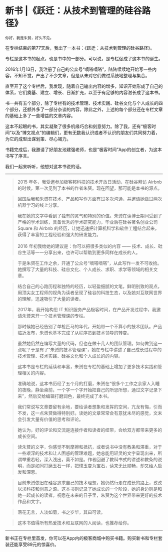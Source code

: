 # 新书 |《跃迁：从技术到管理的硅谷路径》

    你好，我是朱赟，好久不见。

在专栏结束的第77天后，我出了一本书：《跃迁：从技术到管理的硅谷路径》。

专栏是这本书的起点，也是书中的一部分。可以说，是专栏促成了这本书的诞生。

2016年1月13日，我注册了自己的公众号“嘀嗒嘀嗒”，陆陆续续地开始写一些内容，不知不觉，产出了不少文章，但是从未对它们做过系统地整理与集合。

直至开了这个专栏后，我发现，随着自己输出内容的增多，知识开始形成了自己的体系，它们奠基、建立、增长、日渐扩充，以至于有足够的内容滋长成了这本书。

书一共有五个部分，除了专栏有的技术管理、技术实践、硅谷文化与个人成长的四个部分，还额外多了一部分杂谈的内容，除此之外，上述的每个部分还在专栏文章的基础上多了一些增益的文章内容。

这本不起眼的书，其实凝聚了很多机缘巧合和刻意努力。除了我，还有“极客时间”以及“博文视点”的编辑们，更有无数我认识或者不认识的朋友们共同努力着，为它的成型出谋划策、尽心竭力。

书籍完成后，我邀请了好朋友池建强老师，也是“极客时间”App的创立者，为这本书写了序言。

我们一起来听听，他想对这本书说的话。

* * *

> 2015 年冬，我受邀参加极客邦科技的技术开放日活动，在硅谷拜访 Airbnb 的时候，第一次见到了本书的作者朱赟。现在回望，那可能是本书的源点。

> 回国后我和朱赟在技术、产品和写作方面有过多次沟通，并邀请她做过两次机器学习的线上分享。

> 我在她的文字中看到了独有的灵气和特别的价值。朱赟在读博士期间受到了严格的学术训练，具备优秀的学术研究能力，毕业后在硅谷著名创业公司 Square 和 Airbnb 的经历，让她迅速把计算机科学和软件工程结合起来，获得了丰富的工程经验和强大的研发能力。  
>    
> 2016 年初我给她的建议是：你可以把很多类似的内容 —— 技术、成长、硅谷生活等一一分享出来，也许可以帮助到更多同样在成长的人。

> 于是朱赟在工作之余，开通了公众号“嘀嗒嘀嗒”，从此写作一发不可收拾。她撰写了大量的科技、硅谷文化、个人成长、求职、求学等领域的相关文章。

> 结合自己的心路历程和独特的经历，以轻盈细腻的文笔，鲜明别致的观点，用顶尖女工程师的视角为读者呈现了硅谷的科技生态，以及她对互联网世界的理解，迅速吸引了大量的读者。

> 2017年，我开始构思 IT 知识服务产品极客时间，在产品开发过程中，我邀请朱赟来开一个技术管理课的专栏。

> 那时候她已经告别了单枪匹马的年代，开始带一个不算小的技术团队。产品临近发布，朱赟也基本完成了从程序员到技术领导的转变。

> 虽然她仍然在编写大量的代码，但也在做十几人的团队管理。如何做到这一点呢？于是有了“朱赟的技术管理课”，她在专栏中讲述了自己成长过程中的技术管理、技术实践、硅谷文化和个人成长的的内容。

> 这本书是专栏的延续和丰富，朱赟在专栏的基础上增加了更多技术实践和管理相关的内容。

> 准确地说，这本书历经了五个月的打磨，朱赟在“很多个工作之余家人入睡的夜晚，静坐桌前，一个字一个字开始把自己的所思所想，通过文字记录下来”，然后交给编辑打磨润色，最终完成了本书。

> 我们常说写文章要留有余地，要给读者想象和发挥的空间，亢龙有悔，引而不发，这一点朱赟做得特别好。读她的文章常常会有意犹未尽的感觉，文末会引发大量有价值的思考和评论。

> 她认为，好的评论和交流是连接作者和读者的纽带，会给双方都带来更多的成长空间。

> 读朱赟的文字，你感觉不到摩擦和抵抗，或者说书中没有教条和滞重，对于一些艰深的技术和让人困惑的管理难题，她总能用轻灵的文字呈现出来，所谓举重若轻，深入浅出，莫不如是。作者回避了教科书式的讲述和教条的说明，而是如同打磨玉石一样，把璞玉变为宝石，读来无比顺畅，却又给人启发和深思。

> 目前朱赟依旧在硅谷追求自己的技术理想，她仍然行走在成长的路上，孜孜以求科技和创意之源。这本书则记录了她成长的一个阶段，她的身边则是和她一起成长的读者。祝愿在未来的日子里，朱赟为这个世界带来更好的技术作品和文字。

> 落花无言，人淡如菊，书之岁华，其曰可读。

> 这本书值得所有热爱技术和互联网的人阅读，也推荐给你。

* * *

新书正在专栏里首发，你可以在App内的极客商城中购买书籍。购买新书和专栏套装还能享受89元的惊喜价。
    